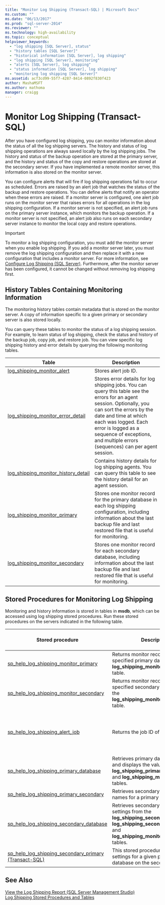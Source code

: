```yaml
---
title: "Monitor Log Shipping (Transact-SQL) | Microsoft Docs"
ms.custom: ""
ms.date: "06/13/2017"
ms.prod: "sql-server-2014"
ms.reviewer: ""
ms.technology: high-availability
ms.topic: conceptual
helpviewer_keywords: 
  - "log shipping [SQL Server], status"
  - "history tables [SQL Server]"
  - "historical information [SQL Server], log shipping"
  - "log shipping [SQL Server], monitoring"
  - "alerts [SQL Server], log shipping"
  - "status information [SQL Server], log shipping"
  - "monitoring log shipping [SQL Server]"
ms.assetid: acf3cd99-55f7-4287-8414-0892f830f423
author: MashaMSFT
ms.author: mathoma
manager: craigg
---
```

# Monitor Log Shipping (Transact-SQL)
  After you have configured log shipping, you can monitor information about the status of all the log shipping servers. The history and status of log shipping operations are always saved locally by the log shipping jobs. The history and status of the backup operation are stored at the primary server, and the history and status of the copy and restore operations are stored at the secondary server. If you have implemented a remote monitor server, this information is also stored on the monitor server.  
  
 You can configure alerts that will fire if log shipping operations fail to occur as scheduled. Errors are raised by an alert job that watches the status of the backup and restore operations. You can define alerts that notify an operator when these errors are raised. If a monitor server is configured, one alert job runs on the monitor server that raises errors for all operations in the log shipping configuration. If a monitor server is not specified, an alert job runs on the primary server instance, which monitors the backup operation. If a monitor server is not specified, an alert job also runs on each secondary server instance to monitor the local copy and restore operations.  
  
> [!IMPORTANT]  
>  To monitor a log shipping configuration, you must add the monitor server when you enable log shipping. If you add a monitor server later, you must remove the log shipping configuration and then replace it with a new configuration that includes a monitor server. For more information, see [Configure Log Shipping &#40;SQL Server&#41;](configure-log-shipping-sql-server.md). Furthermore, after the monitor server has been configured, it cannot be changed without removing log shipping first.  
  
## History Tables Containing Monitoring Information  
 The monitoring history tables contain metadata that is stored on the monitor server. A copy of information specific to a given primary or secondary server is also stored locally.  
  
 You can query these tables to monitor the status of a log shipping session. For example, to learn status of log shipping, check the status and history of the backup job, copy job, and restore job. You can view specific log shipping history and error details by querying the following monitoring tables.  
  
|Table|Description|  
|-----------|-----------------|  
|[log_shipping_monitor_alert](/sql/relational-databases/system-tables/log-shipping-monitor-alert-transact-sql)|Stores alert job ID.|  
|[log_shipping_monitor_error_detail](/sql/relational-databases/system-tables/log-shipping-monitor-error-detail-transact-sql)|Stores error details for log shipping jobs. You can query this table see the errors for an agent session. Optionally, you can sort the errors by the date and time at which each was logged. Each error is logged as a sequence of exceptions, and multiple errors (sequences) can per agent session.|  
|[log_shipping_monitor_history_detail](/sql/relational-databases/system-tables/log-shipping-monitor-history-detail-transact-sql)|Contains history details for log shipping agents. You can query this table to see the history detail for an agent session.|  
|[log_shipping_monitor_primary](/sql/relational-databases/system-tables/log-shipping-monitor-primary-transact-sql)|Stores one monitor record for the primary database in each log shipping configuration, including information about the last backup file and last restored file that is useful for monitoring.|  
|[log_shipping_monitor_secondary](/sql/relational-databases/system-tables/log-shipping-monitor-secondary-transact-sql)|Stores one monitor record for each secondary database, including information about the last backup file and last restored file that is useful for monitoring.|  
  
## Stored Procedures for Monitoring Log Shipping  
 Monitoring and history information is stored in tables in **msdb**, which can be accessed using log shipping stored procedures. Run these stored procedures on the servers indicated in the following table.  
  
|Stored procedure|Description|Run this procedure on|  
|----------------------|-----------------|---------------------------|  
|[sp_help_log_shipping_monitor_primary](/sql/relational-databases/system-stored-procedures/sp-help-log-shipping-monitor-primary-transact-sql)|Returns monitor records for the specified primary database from the **log_shipping_monitor_primary** table.|Monitor server or primary server|  
|[sp_help_log_shipping_monitor_secondary](/sql/relational-databases/system-stored-procedures/sp-help-log-shipping-monitor-secondary-transact-sql)|Returns monitor records for the specified secondary database from the **log_shipping_monitor_secondary** table.|Monitor server or secondary server|  
|[sp_help_log_shipping_alert_job](/sql/relational-databases/system-stored-procedures/sp-help-log-shipping-alert-job-transact-sql)|Returns the job ID of the alert job.|Monitor server, or primary or secondary server if no monitor is defined|  
|[sp_help_log_shipping_primary_database](/sql/relational-databases/system-stored-procedures/sp-help-log-shipping-primary-database-transact-sql)|Retrieves primary database settings and displays the values from the **log_shipping_primary_databases** and **log_shipping_monitor_primary** tables.|Primary server|  
|[sp_help_log_shipping_primary_secondary](/sql/relational-databases/system-stored-procedures/sp-help-log-shipping-primary-secondary-transact-sql)|Retrieves secondary database names for a primary database.|Primary server|  
|[sp_help_log_shipping_secondary_database](/sql/relational-databases/system-stored-procedures/sp-help-log-shipping-secondary-database-transact-sql)|Retrieves secondary-database settings from the **log_shipping_secondary**, **log_shipping_secondary_databases** and **log_shipping_monitor_secondary** tables.|Secondary server|  
|[sp_help_log_shipping_secondary_primary &#40;Transact-SQL&#41;](/sql/relational-databases/system-stored-procedures/sp-help-log-shipping-secondary-primary-transact-sql)|This stored procedure retrieves the settings for a given primary database on the secondary server.|Secondary server|  
  
## See Also  
 [View the Log Shipping Report &#40;SQL Server Management Studio&#41;](view-the-log-shipping-report-sql-server-management-studio.md)   
 [Log Shipping Stored Procedures and Tables](log-shipping-tables-and-stored-procedures.md)  
  
  
